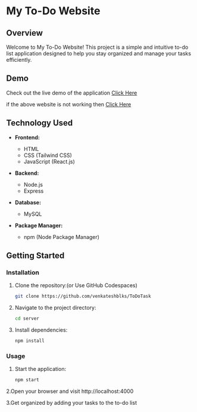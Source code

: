 # My To-Do Website

## Overview

Welcome to My To-Do Website! This project is a simple and intuitive to-do list application designed to help you stay organized and manage your tasks efficiently.

## Demo
Check out the live demo of the application [Click Here](https://venkateshb.vercel.app/)

if the above website is not working then [Click Here](https://shiny-queijadas-d09516.netlify.app/)

## Technology Used

- **Frontend:**
  - HTML
  - CSS (Tailwind CSS)
  - JavaScript (React.js)

- **Backend:**
  - Node.js
  - Express 

- **Database:**
  - MySQL

- **Package Manager:**
  - npm (Node Package Manager)

## Getting Started

### Installation

1. Clone the repository:(or Use GitHub Codespaces)

   ```bash
   git clone https://github.com/venkateshblks/ToDoTask
2. Navigate to the project directory:
    ```bash
    cd server

3. Install dependencies:
    ```bash
    npm install
### Usage
  1. Start the application:

       ```bash
       npm start
2.Open your browser and visit http://localhost:4000

3.Get organized by adding your tasks to the to-do list

    
